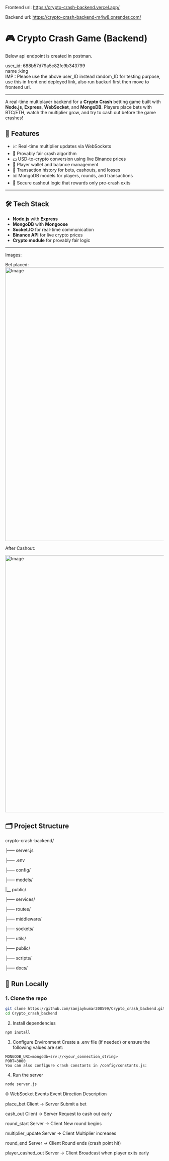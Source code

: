 Frontend url: https://crypto-crash-backend.vercel.app/

Backend url:  https://crypto-crash-backend-m4w8.onrender.com/
 # 🎮 Crypto Crash Game (Backend)

Below api endpoint is created in postman.

user_id: 688b57d79a5c82fc9b343799   
name :king  
IMP : Please use the above user_ID instead random_ID  for testing purpose, use this in front end deployed link, also run backurl first then move to frontend url.


________________________________________________________________________________________________________________________________________________________________________________________________________
A real-time multiplayer backend for a **Crypto Crash** betting game built with **Node.js**, **Express**, **WebSocket**, and **MongoDB**. Players place bets with BTC/ETH, watch the multiplier grow, and try to cash out before the game crashes!

## 🚀 Features

- 📈 Real-time multiplier updates via WebSockets
- 🎲 Provably fair crash algorithm
- 💵 USD-to-crypto conversion using live Binance prices
- 👤 Player wallet and balance management
- 🧾 Transaction history for bets, cashouts, and losses
- 📊 MongoDB models for players, rounds, and transactions
- 🔐 Secure cashout logic that rewards only pre-crash exits

---

## 🛠️ Tech Stack

- **Node.js** with **Express**
- **MongoDB** with **Mongoose**
- **Socket.IO** for real-time communication
- **Binance API** for live crypto prices
- **Crypto module** for provably fair logic

---

Images:

Bet placed:
<img width="1883" height="867" alt="Image" src="https://github.com/user-attachments/assets/4f109fc6-2e06-47bb-812f-b88123581d12" />

After Cashout:

<img width="1308" height="814" alt="Image" src="https://github.com/user-attachments/assets/f43344bd-f32f-43a1-b823-36526fe248a2" />


## 🗂️ Project Structure

crypto-crash-backend/

├── server.js

├── .env

├── config/

├── models/

|__ public/

├── services/

├── routes/

├── middleware/

├── sockets/

├── utils/

├── public/

├── scripts/

├── docs/




## 🧪 Run Locally

### 1. Clone the repo

```bash
git clone https://github.com/sanjaykumar200599/Crypto_crash_backend.git
cd Crypto_crash_backend
```
2. Install dependencies
```bash
npm install
 ```

3. Configure Environment
Create a .env file (if needed) or ensure the following values are set:

```env
MONGODB_URI=mongodb+srv://<your_connection_string>
PORT=3000
You can also configure crash constants in /config/constants.js:
```
4. Run the server
```bash
node server.js
```

🌐 WebSocket Events
Event	Direction	Description

place_bet	Client → Server	Submit a bet

cash_out	Client → Server	Request to cash out early

round_start	Server → Client	New round begins

multiplier_update	Server → Client	Multiplier increases

round_end	Server → Client	Round ends (crash point hit)

player_cashed_out	Server → Client	Broadcast when player exits early
